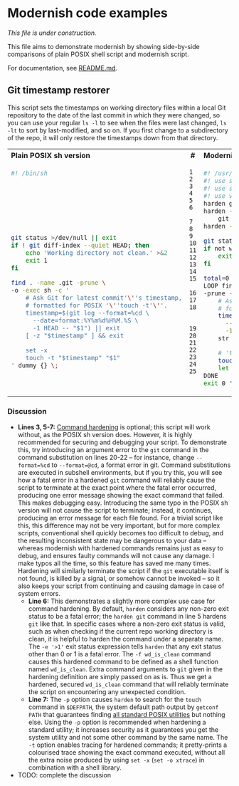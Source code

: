 # Modernish code examples #

*This file is under construction.*

This file aims to demonstrate modernish by showing side-by-side comparisons
of plain POSIX shell script and modernish script.

For documentation, see [README.md](https://github.com/modernish/modernish/blob/master/README.md).

## Git timestamp restorer ##

This script sets the timestamps on working directory files within a local Git
repository to the date of the last commit in which they were changed, so you
can use your regular `ls -l` to see when the files were last changed, `ls -lt`
to sort by last-modified, and so on. If you first change to a subdirectory of
the repo, it will only restore the timestamps down from that directory.

<table>
<tr><th align="left">Plain POSIX sh version</th><th>#</th><th align="left">Modernish version</th></tr>
<tr>
<td valign="top">

```sh
#! /bin/sh








git status >/dev/null || exit
if ! git diff-index --quiet HEAD; then
    echo 'Working directory not clean.' >&2
    exit 1
fi

find . -name .git -prune \
-o -exec sh -c '
    # Ask Git for latest commit'\''s timestamp,
    # formatted for POSIX '\''touch -t'\''.
    timestamp=$(git log --format=%cd \
      --date=format:%Y%m%d%H%M.%S \
      -1 HEAD -- "$1") || exit
    [ -z "$timestamp" ] && exit

    set -x
    touch -t "$timestamp" "$1"
' dummy {} \;
```

</td>
<td valign="top">

```
1
2
3
4
5
6

7
8
9
10
11
12
13
14
15

16
17
18


19
20
21
22
23
24
25
```

</td>
<td valign="top">

```sh
#! /usr/bin/env modernish
#! use safe
#! use sys/cmd/harden
#! use var/loop
harden git
harden -e '>1' -f wd_is_clean \
    git diff-index --quiet HEAD
harden -pt touch

git status >/dev/null
if not wd_is_clean; then
    exit 1 'Working directory not clean.'
fi

total=0
LOOP find repofile in . -name .git \
-prune -or -iterate; DO
    # Ask Git for latest commit's timestamp,
    # formatted for POSIX 'touch -t'.
    timestamp=$(git log --format=%cd \
      --date=format:%Y%m%d%H%M.%S \
      -1 HEAD -- $repofile)
    str empty $timestamp && continue

    # 'touch' is traced by 'harden -t'.
    touch -t $timestamp $repofile
    let "total+=1"
DONE
exit 0 "$total timestamps restored."
```

</td>
</tr>
</table>

### Discussion ###

* **Lines 3, 5-7:**
  [Command hardening](https://github.com/modernish/modernish#user-content-use-syscmdharden)
  is optional; this script will work without, as the POSIX sh version does.
  However, it is highly recommended for securing and debugging your script. To
  demonstrate this, try introducing an argument error to the `git` command in
  the command substitution on lines 20-22 – for instance, change `--format=%cd`
  to `--format=@cd`, a format error in git. Command substitutions are executed
  in subshell environments, but if you try this, you will see how a fatal error
  in a hardened `git` command will reliably cause the script to terminate at
  the exact point where the fatal error occurred, producing one error message
  showing the exact command that failed. This makes debugging easy. Introducing
  the same typo in the POSIX sh version will not cause the script to terminate;
  instead, it continues, producing an error message for each file found. For a
  trivial script like this, this difference may not be very important, but for
  more complex scripts, conventional shell quickly becomes too difficult to
  debug, and the resulting inconsistent state may be dangerous to your data –
  whereas modernish with hardened commands remains just as easy to debug, and
  ensures faulty commands will not cause any damage. I make typos all the time,
  so this feature has saved me many times. Hardening will similarly terminate
  the script if the `git` executable itself is not found, is killed by a
  signal, or somehow cannot be invoked – so it also keeps your script from
  continuing and causing damage in case of system errors.
    * **Line 6:**
      This demonstrates a slightly more complex use case for command hardening.
      By default, `harden` considers any non-zero exit status to be a fatal
      error; the `harden git` command in line 5 hardens `git` like that.
      In specific cases where a non-zero exit status is valid, such as when
      checking if the current repo working directory is clean, it is helpful to
      harden the command under a separate name. The `-e '>1'` exit status
      expression tells `harden` that any exit status other than 0 or 1 is a
      fatal error. The `-f wd_is_clean` command causes this hardened command to
      be defined as a shell function named `wd_is_clean`. Extra command
      arguments to `git` given in the hardening definition are simply passed on
      as is. Thus we get a hardened, secured `wd_is_clean` command that will
      reliably terminate the script on encountering any unexpected condition.
    * **Line 7:**
      The `-p` option causes `harden` to search for the `touch` command in
      `$DEFPATH`, the system default path output by `getconf PATH` that
      guarantees finding
      [all standard POSIX utilities](http://shellhaters.org/)
      but nothing else. Using the `-p` option is recommended when hardening a
      standard utility; it increases security as it guarantees you get the
      system utility and not some other command by the same name.
      The `-t` option enables tracing for hardened commands; it pretty-prints a
      colourised trace showing the exact command executed, without all the
      extra noise produced by using `set -x` (`set -o xtrace`) in combination
      with a shell library.
* TODO: complete the discussion
